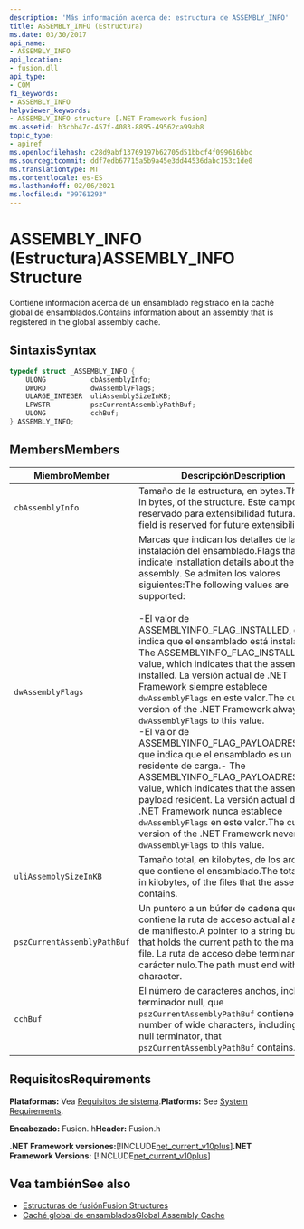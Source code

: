 ```yaml
---
description: 'Más información acerca de: estructura de ASSEMBLY_INFO'
title: ASSEMBLY_INFO (Estructura)
ms.date: 03/30/2017
api_name:
- ASSEMBLY_INFO
api_location:
- fusion.dll
api_type:
- COM
f1_keywords:
- ASSEMBLY_INFO
helpviewer_keywords:
- ASSEMBLY_INFO structure [.NET Framework fusion]
ms.assetid: b3cbb47c-457f-4083-8895-49562ca99ab8
topic_type:
- apiref
ms.openlocfilehash: c28d9abf13769197b62705d51bbcf4f099616bbc
ms.sourcegitcommit: ddf7edb67715a5b9a45e3dd44536dabc153c1de0
ms.translationtype: MT
ms.contentlocale: es-ES
ms.lasthandoff: 02/06/2021
ms.locfileid: "99761293"
---
```

# <a name="assembly_info-structure"></a><span data-ttu-id="4dc35-103">ASSEMBLY_INFO (Estructura)</span><span class="sxs-lookup"><span data-stu-id="4dc35-103">ASSEMBLY_INFO Structure</span></span>

<span data-ttu-id="4dc35-104">Contiene información acerca de un ensamblado registrado en la caché global de ensamblados.</span><span class="sxs-lookup"><span data-stu-id="4dc35-104">Contains information about an assembly that is registered in the global assembly cache.</span></span>  
  
## <a name="syntax"></a><span data-ttu-id="4dc35-105">Sintaxis</span><span class="sxs-lookup"><span data-stu-id="4dc35-105">Syntax</span></span>  
  
```cpp  
typedef struct _ASSEMBLY_INFO {  
    ULONG           cbAssemblyInfo;  
    DWORD           dwAssemblyFlags;  
    ULARGE_INTEGER  uliAssemblySizeInKB;  
    LPWSTR          pszCurrentAssemblyPathBuf;  
    ULONG           cchBuf;  
} ASSEMBLY_INFO;  
```  
  
## <a name="members"></a><span data-ttu-id="4dc35-106">Members</span><span class="sxs-lookup"><span data-stu-id="4dc35-106">Members</span></span>  
  
|<span data-ttu-id="4dc35-107">Miembro</span><span class="sxs-lookup"><span data-stu-id="4dc35-107">Member</span></span>|<span data-ttu-id="4dc35-108">Descripción</span><span class="sxs-lookup"><span data-stu-id="4dc35-108">Description</span></span>|  
|------------|-----------------|  
|`cbAssemblyInfo`|<span data-ttu-id="4dc35-109">Tamaño de la estructura, en bytes.</span><span class="sxs-lookup"><span data-stu-id="4dc35-109">The size, in bytes, of the structure.</span></span> <span data-ttu-id="4dc35-110">Este campo está reservado para extensibilidad futura.</span><span class="sxs-lookup"><span data-stu-id="4dc35-110">This field is reserved for future extensibility.</span></span>|  
|`dwAssemblyFlags`|<span data-ttu-id="4dc35-111">Marcas que indican los detalles de la instalación del ensamblado.</span><span class="sxs-lookup"><span data-stu-id="4dc35-111">Flags that indicate installation details about the assembly.</span></span> <span data-ttu-id="4dc35-112">Se admiten los valores siguientes:</span><span class="sxs-lookup"><span data-stu-id="4dc35-112">The following values are supported:</span></span><br /><br /> <span data-ttu-id="4dc35-113">-El valor de ASSEMBLYINFO_FLAG_INSTALLED, que indica que el ensamblado está instalado.</span><span class="sxs-lookup"><span data-stu-id="4dc35-113">-   The ASSEMBLYINFO_FLAG_INSTALLED value, which indicates that the assembly is installed.</span></span> <span data-ttu-id="4dc35-114">La versión actual de .NET Framework siempre establece `dwAssemblyFlags` en este valor.</span><span class="sxs-lookup"><span data-stu-id="4dc35-114">The current version of the .NET Framework always sets `dwAssemblyFlags` to this value.</span></span><br /><span data-ttu-id="4dc35-115">-El valor de ASSEMBLYINFO_FLAG_PAYLOADRESIDENT, que indica que el ensamblado es un residente de carga.</span><span class="sxs-lookup"><span data-stu-id="4dc35-115">-   The ASSEMBLYINFO_FLAG_PAYLOADRESIDENT value, which indicates that the assembly is a payload resident.</span></span> <span data-ttu-id="4dc35-116">La versión actual de la .NET Framework nunca establece `dwAssemblyFlags` en este valor.</span><span class="sxs-lookup"><span data-stu-id="4dc35-116">The current version of the .NET Framework never sets `dwAssemblyFlags` to this value.</span></span>|  
|`uliAssemblySizeInKB`|<span data-ttu-id="4dc35-117">Tamaño total, en kilobytes, de los archivos que contiene el ensamblado.</span><span class="sxs-lookup"><span data-stu-id="4dc35-117">The total size, in kilobytes, of the files that the assembly contains.</span></span>|  
|`pszCurrentAssemblyPathBuf`|<span data-ttu-id="4dc35-118">Un puntero a un búfer de cadena que contiene la ruta de acceso actual al archivo de manifiesto.</span><span class="sxs-lookup"><span data-stu-id="4dc35-118">A pointer to a string buffer that holds the current path to the manifest file.</span></span> <span data-ttu-id="4dc35-119">La ruta de acceso debe terminar con un carácter nulo.</span><span class="sxs-lookup"><span data-stu-id="4dc35-119">The path must end with a null character.</span></span>|  
|`cchBuf`|<span data-ttu-id="4dc35-120">El número de caracteres anchos, incluido el terminador null, que `pszCurrentAssemblyPathBuf` contiene.</span><span class="sxs-lookup"><span data-stu-id="4dc35-120">The number of wide characters, including the null terminator, that `pszCurrentAssemblyPathBuf` contains.</span></span>|  
  
## <a name="requirements"></a><span data-ttu-id="4dc35-121">Requisitos</span><span class="sxs-lookup"><span data-stu-id="4dc35-121">Requirements</span></span>  

 <span data-ttu-id="4dc35-122">**Plataformas:** Vea [Requisitos de sistema](../../get-started/system-requirements.md).</span><span class="sxs-lookup"><span data-stu-id="4dc35-122">**Platforms:** See [System Requirements](../../get-started/system-requirements.md).</span></span>  
  
 <span data-ttu-id="4dc35-123">**Encabezado:** Fusion. h</span><span class="sxs-lookup"><span data-stu-id="4dc35-123">**Header:** Fusion.h</span></span>  
  
 <span data-ttu-id="4dc35-124">**.NET Framework versiones:**[!INCLUDE[net_current_v10plus](../../../../includes/net-current-v10plus-md.md)]</span><span class="sxs-lookup"><span data-stu-id="4dc35-124">**.NET Framework Versions:** [!INCLUDE[net_current_v10plus](../../../../includes/net-current-v10plus-md.md)]</span></span>  
  
## <a name="see-also"></a><span data-ttu-id="4dc35-125">Vea también</span><span class="sxs-lookup"><span data-stu-id="4dc35-125">See also</span></span>

- [<span data-ttu-id="4dc35-126">Estructuras de fusión</span><span class="sxs-lookup"><span data-stu-id="4dc35-126">Fusion Structures</span></span>](fusion-structures.md)
- [<span data-ttu-id="4dc35-127">Caché global de ensamblados</span><span class="sxs-lookup"><span data-stu-id="4dc35-127">Global Assembly Cache</span></span>](../../app-domains/gac.md)
